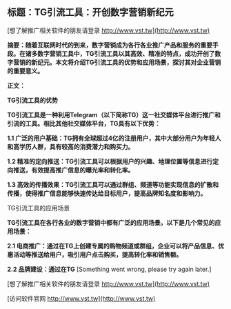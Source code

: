 ## **标题：TG引流工具：开创数字营销新纪元**

[想了解推广相关软件的朋友请登录 http://www.vst.tw](http://www.vst.tw)

**摘要：随着互联网时代的到来，数字营销成为各行各业推广产品和服务的重要手段。在诸多数字营销工具中，TG引流工具以其高效、精准的特点，成功开创了数字营销的新纪元。本文将介绍TG引流工具的优势和应用场景，探讨其对企业营销的重要意义。**

**正文：**

**TG引流工具的优势**

**TG引流工具是一种利用Telegram（以下简称TG）这一社交媒体平台进行推广和引流的工具。相比其他社交媒体平台，TG具有以下优势：**

**1.1 广泛的用户基础：TG拥有全球超过4亿的注册用户，其中大部分用户为年轻人和高学历人群，具有较高的消费潜力和购买力。**

**1.2 精准的定向推送：TG引流工具可以根据用户的兴趣、地理位置等信息进行定向推送，有效提高推广信息的曝光率和转化率。**

**1.3 高效的传播效果：TG引流工具可以通过群组、频道等功能实现信息的扩散和传播，使得推广信息能够快速传达给目标用户，提高品牌知名度和影响力。**

TG引流工具的应用场景

**TG引流工具在各行各业的数字营销中都有广泛的应用场景。以下是几个常见的应用场景：**

**2.1 电商推广：通过在TG上创建专属的购物频道或群组，企业可以将产品信息、优惠活动等推送给用户，吸引用户点击购买，提高转化率和销售额。**

**2.2 品牌建设：通过在TG**
[Something went wrong, please try again later.]

[想了解推广相关软件的朋友请登录 http://www.vst.tw](http://www.vst.tw)


[访问软件官网 http://www.vst.tw](http://www.vst.tw)

